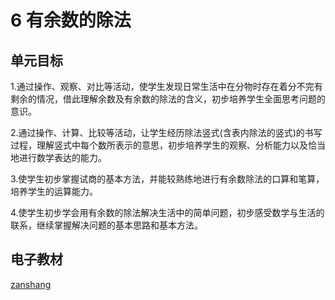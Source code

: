 # 6 有余数的除法

## 单元目标

1.通过操作、观察、对比等活动，使学生发现日常生活中在分物时存在着分不完有剩余的情况，借此理解余数及有余数的除法的含义，初步培养学生全面思考问题的意识。

2.通过操作、计算、比较等活动，让学生经历除法竖式(含表内除法的竖式)的书写过程，理解竖式中每个数所表示的意思，初步培养学生的观察、分析能力以及恰当地进行数学表达的能力。

3.使学生初步掌握试商的基本方法，并能较熟练地进行有余数除法的口算和笔算，培养学生的运算能力。

4.使学生初步学会用有余数的除法解决生活中的简单问题，初步感受数学与生活的联系，继续掌握解决问题的基本思路和基本方法。

## 电子教材

<Ebook grade="xxsx2b" :pages="59" :paged="71" ></Ebook>

[zanshang](../res/zanshang.md ':include')